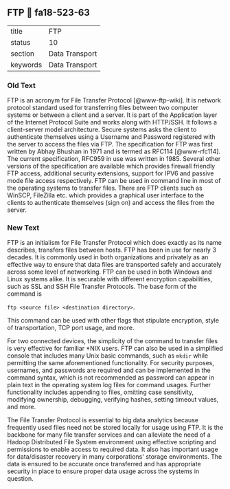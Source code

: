 ## FTP :wave: fa18-523-63


|          |                |
| -------- | -------------- |
| title    | FTP            | 
| status   | 10             |
| section  | Data Transport |
| keywords | Data Transport |

### Old Text

FTP is an acronym for File Transfer Protocol [@www-ftp-wiki]. It
is network protocol standard used for transferring files between two
computer systems or between a client and a server. It is part of the
Application layer of the Internet Protocol Suite and works along with
HTTP/SSH. It follows a client-server model architecture. Secure
systems asks the client to authenticate themselves using a Username
and Password registered with the server to access the files via
FTP. The specification for FTP was first written by Abhay Bhushan in
1971 and is termed as RFC114 [@www-rfc114]. The current
specification, RFC959 in use was written in 1985. Several other
versions of the specification are available which provides firewall
friendly FTP access, additional security extensions, support for IPV6
and passive mode file access respectively. FTP can be used in command
line in most of the operating systems to transfer files. There are FTP
clients such as WinSCP, FileZilla etc. which provides a graphical user
interface to the clients to authenticate themselves (sign on) and
access the files from the server.


     



### New Text

FTP is an initialism for File Transfer Protocol which does exactly as
its name describes, transfers files between hosts. FTP has been in use
for nearly 3 decades. It is commonly used in both organizations and
privately as an effective way to ensure that data files are
transported safely and accurately across some level of networking. FTP
can be used in both Windows and Linux systems alike. It is securable
with different encryption capabilities, such as SSL and SSH File
Transfer Protocols. The base form of the command is

`ftp <source file> <destination directory>`.

This command can be used with other flags
that stipulate encryption, style of transportation, TCP port usage,
and more.

For two connected devices, the simplicity of the command to transfer
files is very effective for familiar *NIX users. FTP can also be used
in a simplified console that includes many Unix basic commands, such
as `mkdir` while permitting the same aforementioned functionality. For
security purposes, usernames, and passwords are required and can be
implemented in the command syntax, which is not recommended as
password can appear in plain text in the operating system log files
for command usages. Further functionality includes appending to files,
omitting case sensitivity, modifying ownership, debugging, verifying
hashes, setting timeout values, and more.

The File Transfer Protocol is essential to big data analytics because
frequently used files need not be stored locally for usage using FTP.
It is the backbone for many file transfer services and can alleviate
the need of a Hadoop Distributed File System environment using
effective scripting and permissions to enable access to required data.
It also has important usage for data/disaster recovery in many
corporations' storage environments. The data is ensured to be accurate
once transferred and has appropriate security in place to ensure
proper data usage across the systems in question.  


